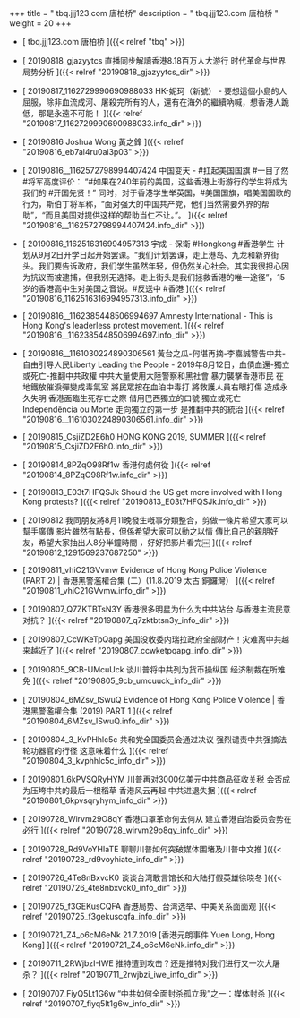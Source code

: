 +++
title = "   tbq.jjj123.com 唐柏桥"
description = "   tbq.jjj123.com 唐柏桥  "
weight = 20
+++



* [   tbq.jjj123.com 唐柏桥 ]({{< relref "tbq" >}})


* [  20190818_gjazyytcs 直播同步解讀香港8.18百万人大游行 时代革命与世界局势分析  ]({{< relref "20190818_gjazyytcs_dir" >}})


* [  20190817_1162729990690988033 HK-妮珂（新號） - 要想這個小島的人屈服，除非血流成河、屠殺完所有的人，還有在海外的繼續吶喊，想香港人跪低，那是永遠不可能！  ]({{< relref "20190817_1162729990690988033.info_dir" >}})


* [  20190816 Joshua Wong 黃之鋒  ]({{< relref "20190816_eb7al4ru0ai3p03" >}})


* [  20190816__1162572798994407424 中国变天 - #扛起美国国旗 #一目了然 #将军高度评价： “#如果在240年前的美国，这些香港上街游行的学生将成为我们的 #开国先贤！” 同时，对于香港学生举英国，#美国国旗，唱美国国歌的行为，斯伯丁将军称，“面对强大的中国共产党，他们当然需要外界的帮助”，“而且美国对提供这样的帮助当仁不让。”。  ]({{< relref "20190816__1162572798994407424.info_dir" >}})


* [  20190816_1162516316994957313 宇成 - 保衛 #Hongkong #香港学生 计划从9月2日开学日起开始罢课。“我们计划罢课，走上港岛、九龙和新界街头。我们要告诉政府，我们学生虽然年轻，但仍然关心社会。其实我很担心因为抗议而被逮捕，但我别无选择。走上街头是我们拯救香港的唯一途径”，15岁的香港高中生对美国之音说。#反送中 #香港  ]({{< relref "20190816_1162516316994957313.info_dir" >}})


* [  20190816__1162385448506994697 Amnesty International - This is Hong Kong's leaderless protest movement.  ]({{< relref "20190816__1162385448506994697.info_dir" >}})


* [  20190816__1161030224890306561 黃台之瓜-何堪再摘-李嘉誠警告中共-自由引导人民Liberty Leading the People - 2019年8月12日，血債血還-獨立或死亡-推翻中共政權 中共大量使用大陸警察和黑社會 暴力襲擊香港市民 在地鐵放催淚彈變成毒氣室 將民眾按在血泊中毒打 將救護人員右眼打傷 造成永久失明 香港面臨生死存亡之際 借用巴西獨立的口號 獨立或死亡 Independência ou Morte 走向獨立的第一步 是推翻中共的統治  ]({{< relref "20190816__1161030224890306561.info_dir" >}})


* [  20190815_CsjiZD2E6h0 HONG KONG 2019, SUMMER  ]({{< relref "20190815_CsjiZD2E6h0.info_dir" >}})


* [  20190814_8PZqO98Rf1w 香港何處何從  ]({{< relref "20190814_8PZqO98Rf1w.info_dir" >}})


* [  20190813_E03t7HFQSJk Should the US get more involved with Hong Kong protests?  ]({{< relref "20190813_E03t7HFQSJk.info_dir" >}})


* [  20190812 我同朋友將8月11晚發生嘅事分類整合，剪做一條片希望大家可以幫手廣傳 影片雖然有點長，但係希望大家可以動之以情 傳比自己的親朋好友，希望大家抽出人8分半鐘時間 ，好好把影片看完￼  ]({{< relref "20190812_1291569237687250" >}})


* [  20190811_vhiC21GVvmw Evidence of Hong Kong Police Violence (PART 2) | 香港黑警濫權合集 (二）(11.8.2019 太古 銅鑼灣）  ]({{< relref "20190811_vhiC21GVvmw.info_dir" >}})


* [  20190807_Q7ZKTBTsN3Y 香港很多明星为什么为中共站台 与香港主流民意对抗？  ]({{< relref "20190807_q7zktbtsn3y_info_dir" >}})


* [  20190807_CcWKeTpQapg 美国没收委内瑞拉政府全部财产！灾难离中共越来越近了  ]({{< relref "20190807_ccwketpqapg_info_dir" >}})


* [  20190805_9CB-UMcuUck 谈川普将中共列为货币操纵国 经济制裁在所难免  ]({{< relref "20190805_9cb_umcuuck_info_dir" >}})


* [  20190804_6MZsv_ISwuQ Evidence of Hong Kong Police Violence | 香港黑警濫權合集 (2019) PART 1  ]({{< relref "20190804_6MZsv_ISwuQ.info_dir" >}})


* [  20190804_3_KvPHhlc5c 共和党全国委员会通过决议 强烈谴责中共强摘法轮功器官的行径 这意味着什么  ]({{< relref "20190804_3_kvphhlc5c_info_dir" >}})


* [  20190801_6kPVSQRyHYM 川普再对3000亿美元中共商品征收关税 会否成为压垮中共的最后一根稻草 香港风云再起 中共进退失据  ]({{< relref "20190801_6kpvsqryhym_info_dir" >}})


* [  20190728_Wirvm29O8qY 香港口罩革命何去何从 建立香港自治委员会势在必行  ]({{< relref "20190728_wirvm29o8qy_info_dir" >}})


* [  20190728_Rd9VoYHIaTE 聊聊川普如何突破媒体围堵及川普中文推  ]({{< relref "20190728_rd9voyhiate_info_dir" >}})


* [  20190726_4Te8nBxvcK0 谈谈台湾敢言馆长和大陆打假英雄徐晓冬  ]({{< relref "20190726_4te8nbxvck0_info_dir" >}})


* [  20190725_f3GEKusCQFA 香港局势、台湾选举、中美关系面面观  ]({{< relref "20190725_f3gekuscqfa_info_dir" >}})


* [  20190721_Z4_o6cM6eNk 21.7.2019 [香港元朗事件 Yuen Long, Hong Kong]  ]({{< relref "20190721_Z4_o6cM6eNk.info_dir" >}})


* [  20190711_2RWjbzI-IWE 推特遭到攻击？还是推特对我们进行又一次大屠杀？  ]({{< relref "20190711_2rwjbzi_iwe_info_dir" >}})


* [  20190707_FiyQ5Lt1G6w “中共如何全面封杀孤立我”之一：媒体封杀  ]({{< relref "20190707_fiyq5lt1g6w_info_dir" >}})

